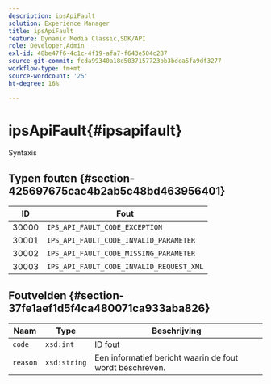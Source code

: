 ```yaml
---
description: ipsApiFault
solution: Experience Manager
title: ipsApiFault
feature: Dynamic Media Classic,SDK/API
role: Developer,Admin
exl-id: 48be47f6-4c1c-4f19-afa7-f643e504c287
source-git-commit: fcda99340a18d5037157723bb3bdca5fa9df3277
workflow-type: tm+mt
source-wordcount: '25'
ht-degree: 16%

---
```


# ipsApiFault{#ipsapifault}

Syntaxis

## Typen fouten {#section-425697675cac4b2ab5c48bd463956401}

| ID | Fout |
|---|---|
| 30000 | `IPS_API_FAULT_CODE_EXCEPTION` |
| 30001 | `IPS_API_FAULT_CODE_INVALID_PARAMETER` |
| 30002 | `IPS_API_FAULT_CODE_MISSING_PARAMETER` |
| 30003 | `IPS_API_FAULT_CODE_INVALID_REQUEST_XML` |

## Foutvelden {#section-37fe1aef1d5f4ca480071ca933aba826}

| Naam | Type | Beschrijving |
|---|---|---|
| `code` | `xsd:int` | ID fout |
| `reason` | `xsd:string` | Een informatief bericht waarin de fout wordt beschreven. |
